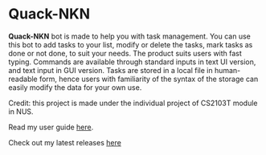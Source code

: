 # Quack-NKN

**Quack-NKN** bot is made to help you with task management.
You can use this bot to add tasks to your list,
modify or delete the tasks, mark tasks as done or not done,
to suit your needs.
The product suits users with fast typing.
Commands are available through standard inputs in text UI version,
and text input in GUI version.
Tasks are stored in a local file in human-readable form,
hence users with familiarity of the syntax of the storage
can easily modify the data for your own use.

Credit: this project is made under the individual project of CS2103T module in NUS.

Read my user guide [here](https://nknguyenhc.github.io/ip/).

Check out my latest releases [here](https://github.com/nknguyenhc/ip/releases)
